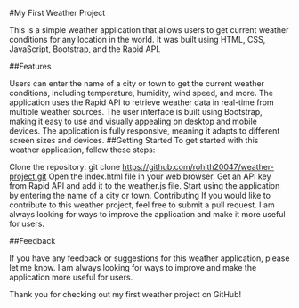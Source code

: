 #My First Weather Project

This is a simple weather application that allows users to get current weather conditions for any location in the world. It was built using HTML, CSS, JavaScript, Bootstrap, and the Rapid API.

##Features

Users can enter the name of a city or town to get the current weather conditions, including temperature, humidity, wind speed, and more.
The application uses the Rapid API to retrieve weather data in real-time from multiple weather sources.
The user interface is built using Bootstrap, making it easy to use and visually appealing on desktop and mobile devices.
The application is fully responsive, meaning it adapts to different screen sizes and devices.
##Getting Started
To get started with this weather application, follow these steps:

Clone the repository: git clone https://github.com/rohith20047/weather-project.git
Open the index.html file in your web browser.
Get an API key from Rapid API and add it to the weather.js file.
Start using the application by entering the name of a city or town.
Contributing
If you would like to contribute to this weather project, feel free to submit a pull request. I am always looking for ways to improve the application and make it more useful for users.



##Feedback

If you have any feedback or suggestions for this weather application, please let me know. I am always looking for ways to improve and make the application more useful for users.

Thank you for checking out my first weather project on GitHub!






